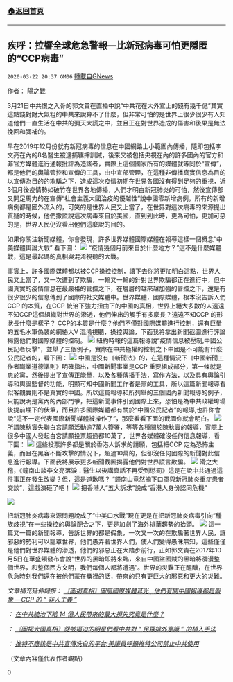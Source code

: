 ###  [:house:返回首頁](https://github.com/ourhimalayas/txt)
---

## 疾呼：拉響全球危急警報—比新冠病毒可怕更隱匿的“CCP病毒”
`2020-03-22 20:37 GM06` [轉載自GNews](https://gnews.org/zh-hant/149119/)

作者： 陽之戰

3月21日中共恨之入骨的郭文貴在直播中說“中共花在大外宣上的錢有幾千億”其實這點錢對財大氣粗的中共來說算不了什麼，但非常可怕的是世界上很少很少有人知道他們一直生活在中共的彌天大謊之中，並且正在對世界造成的傷害和後果是無法挽回和彌補的。

早在2019年12月份就有新冠病毒的信息在中國網路上小範圍內傳播，隨即包括李文亮在內的8名醫生被逮捕羈押訓誡，後來又被包括央視在內的許多國內的官方和非官方媒體進行通報批評為造謠者，實際上這個國家所有的媒體就等同於“宣傳”，都是他們的輿論管控和宣傳的工具，由中宣部管理，在這種非傳播真實信息為目的以宣傳為目的的欺騙之下，造成這次疫情初期在世界各國沒有得到足夠的重視，近3個月後疫情勢如破竹在世界各地傳播，人們才明白新冠肺炎的可怕，然後宣傳部又開足馬力的在宣傳“社會主義大國治疫的優越性”說中國零新增病例，所有的新增病例都是國外流入的，可笑的是世界人民又上當了，在世界對這次病毒的來源提出質疑的時候，他們撒謊說這次病毒來自於美國，直到到此時，更為可怕，更加可惡的是，世界人民仍沒看出他們這麼說的目的。

如果你關注新聞媒體，你會發現，許多世界媒體國際媒體在報導這樣一個概念“中美媒體輿論大戰” 看下圖：
![](https://s3-ap-northeast-1.amazonaws.com/news.guo.offload.media/wp-content/uploads/2020/03/22202312/1-1-46.jpg)
“疫情幾個月前來自於什麼地方？”這不是什麼媒體戰，這是最起碼的真相與混淆視聽的大戰。

事實上，許多國際媒體都以被CCP操控控制，讀下去你將更加明白這點，世界人民又上當了，又一次遭到了欺騙，一輪又一輪的針對世界欺騙都正在進行中，但中國真實的疫情信息在最嚴格的管控之下，在層層的越來越加強的管控之下，還是有很少很少的信息傳到了國際的社交媒體中。世界媒體，國際媒體，根本沒告訴人們CCP 的本質，在CCP 統治下強力扭曲下的中國的真相，世界上絕大多數的人遠遠不知CCP這個組織對世界的滲透，他們伸出的觸手有多麼長？遠遠不知CCP 的形狀長什麼是樣子？ CCP的本質是什麼？他們不僅對國際媒體進行控制，還有巨量的五毛水軍偽裝的網絡大V 混淆視聽，操控輿論，下面我將拿出新聞截圖進行評論揭露他們對國際媒體的控制。
![](https://s3-ap-northeast-1.amazonaws.com/news.guo.offload.media/wp-content/uploads/2020/03/22202252/2-4-27.jpg)
紐約時報的這篇報導說“疫情信息被壓制,中國公民記者反擊”，並舉了三個例子，實際在中共極權的控制之下中國是不可能有什麼公民記者的，看下圖：
![](https://s3-ap-northeast-1.amazonaws.com/news.guo.offload.media/wp-content/uploads/2020/03/22202507/3-57.jpg)
中國是沒有《新聞法》的，在這種情況下《中國新聞工作者職業道德準則》明確指出，中國新聞事業是CCP 重要組成部分，第一條就是忠於黨，然後提出了宣傳正能量，以及各種傳播手法，寫作方法，以及具有輿論引導和輿論監督的功能，明顯可知中國新聞工作者是黨的工具，所以這篇新聞報導看似客觀實則不是真實的中國。所以這篇報導和所列舉的三個國內新聞報導的例子，只能說明是黨內的內部鬥爭，把這新聞事件引到國際上來，恐怕是為中共政權垮塌後提前埋下的伏筆，而且許多國際媒體都有關於“中國公民記者”的報導,也許你會說“這不一定代表國際新聞媒體被操作了”，那麼看看下面的截圖你就會明白。
![](https://s3-ap-northeast-1.amazonaws.com/news.guo.offload.media/wp-content/uploads/2020/03/22202436/4-1-11.jpg)
所謂陳秋實失聯白宮請願活動逾7萬人簽署，等等各種關於陳秋實的報導，實際上很多中國人發起白宮請願投票超過都10萬了，世界各媒體確沒任何信息報導，看下圖：
![](https://s3-ap-northeast-1.amazonaws.com/news.guo.offload.media/wp-content/uploads/2020/03/22202556/5-2-9.jpg)
這些投票許多都是關於香港人訴求的請願，包括把CCP 定為恐怖主義，而且在黑客不斷攻擊的情況下，超過10萬的，但卻沒任何國際的新聞對此信息進行報導。下面我將展示更多新聞截圖揭露他們對世界謊言欺騙。
![](https://s3-ap-northeast-1.amazonaws.com/news.guo.offload.media/wp-content/uploads/2020/03/22202623/6-3-8.jpg)
滑之大稽，《鐘南山談李文亮落淚：醫生以後講真話不再受到懲罰》這是在說中共通過這件事正在發生改變？但，這是道歉嗎？ “鐘南山竟然摘下口罩與新冠肺炎重症患者交談”，這戲演砸了吧！
![](https://s3-ap-northeast-1.amazonaws.com/news.guo.offload.media/wp-content/uploads/2020/03/22202723/7-2-9.png)
把香港人“五大訴求”說成“香港人身份認同危機”

![](https://s3-ap-northeast-1.amazonaws.com/news.guo.offload.media/wp-content/uploads/2020/03/22202746/8-2-3.jpg)

把新冠肺炎病毒來源問題說成了“中美口水戰”現在更是在把新冠肺炎病毒引向“種族歧視”在一些操控的輿論配合之下，更是加劇了海外排華趨勢的抬頭。
![](https://s3-ap-northeast-1.amazonaws.com/news.guo.offload.media/wp-content/uploads/2020/03/22202920/9-4.jpg)
這一篇又一篇的新聞報導，告訴世界的都是假象，一次又一次的在欺騙著世界人民，讓邪惡的勢利可以籠罩世界，他們愚弄著世界人們，使人們變得愚昧無知，這些僅僅是他們對世界媒體的滲透，他們的邪惡正在大踏步前行，正如郭文貴在2017年10月5日在華盛頓發布會說“世界的黑暗即將來臨，來自中國盜國賊的黑暗將瀰漫整個世界，和整個西方文明，我們每個人都將遭遇”。世界的災難正在醞釀，在世界危急時刻我們還在被他們蒙在蠱裡的話，帶來的只有更巨大的邪惡和更大的災難。

*文章補充延伸鏈接：* [*〘圖揭真相〙圖扇國際媒體耳光* *,* *他們有關中國報導都是假象* *—CCP* *的* *“* *非人主義* *”*](https://gnews.org/zh-hans/145530/)

*：* [*在中共統治下給* *14* *億人民帶來的最大損失究竟是什麼？*](https://gnews.org/zh-hans/143251/)

*：* [*〘圖揭大國真相〙從被逼迫的明星們看中共對* *“* *民眾排外意識* *”* *的植入手法*](https://gnews.org/zh-hans/141503/)

*：* [*推特不應該是中共宣傳洗白的平台:美議員呼籲推特公司禁止中共使用*](https://gnews.org/zh-hans/148545/)

（文章內容僅代表作者觀點）

0
